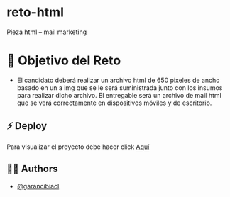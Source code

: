 # reto-html
Pieza html – mail marketing

 # 🥤 Objetivo del Reto
- El candidato deberá realizar un archivo html de 650 pixeles de ancho basado en un a img que se le será suministrada junto con los insumos para realizar dicho archivo. El entregable será un archivo de mail html que se verá correctamente en dispositivos móviles y de escritorio.

## ⚡ Deploy

Para visualizar el proyecto debe hacer click [Aquí](https://reto-html.vercel.app/)

## 🧑‍💻 Authors

- [@garancibiacl](https://github.com/garancibiacl)